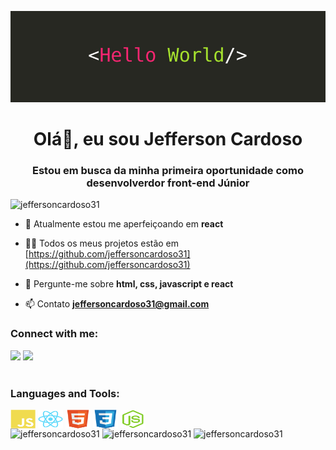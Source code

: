 ![banner](https://github.com/jeffersoncardoso31/jeffersoncardoso31/blob/main/banner.jpg)
<h1 align="center">Olá👋, eu sou Jefferson Cardoso</h1>
<h3 align="center">Estou em busca da minha primeira oportunidade como desenvolverdor front-end Júnior</h3>

<p align="left"> <img src="https://komarev.com/ghpvc/?username=jeffersoncardoso31&label=Profile%20views&color=0e75b6&style=flat" alt="jeffersoncardoso31" /> </p>

- 🌱 Atualmente estou me aperfeiçoando em **react**

- 👨‍💻 Todos os meus projetos estão em [https://github.com/jeffersoncardoso31](https://github.com/jeffersoncardoso31)

- 💬 Pergunte-me sobre **html, css, javascript e react**

- 📫 Contato **jeffersoncardoso31@gmail.com**

<h3 align="left">Connect with me:</h3>
<div> 
  <a href = "mailto:jeffersoncardoso31@gmail.com"><img src="https://img.shields.io/badge/-Gmail-%23333?style=for-the-badge&logo=gmail&logoColor=white" target="_blank"></a>
  <a href="https://www.linkedin.com/in/jefferson-cardoso-6b755019a" target="_blank"><img src="https://img.shields.io/badge/-LinkedIn-%230077B5?style=for-the-badge&logo=linkedin&logoColor=white" target="_blank"></a> 
  
</div>


<div style="display: inline_block"><br>
  <h3 align="left">Languages and Tools:</h3>
  
  <img align="center" alt="Rafa-Js" height="30" width="40" src="https://raw.githubusercontent.com/devicons/devicon/master/icons/javascript/javascript-plain.svg">
  <img align="center" alt="Rafa-React" height="30" width="40" src="https://raw.githubusercontent.com/devicons/devicon/master/icons/react/react-original.svg">
  <img align="center" alt="Rafa-HTML" height="30" width="40" src="https://raw.githubusercontent.com/devicons/devicon/master/icons/html5/html5-original.svg">
  <img align="center" alt="Rafa-CSS" height="30" width="40" src="https://raw.githubusercontent.com/devicons/devicon/master/icons/css3/css3-original.svg">
  <img align="center" alt="Rafa-Python" height="30" width="40" src="https://raw.githubusercontent.com/devicons/devicon/master/icons/nodejs/nodejs-original.svg">  
</div>

<div margin-top = "20">
  <img height="180em"  width="400em" src="https://github-readme-stats.vercel.app/api?username=jeffersoncardoso31&show_icons=true&theme=dark&locale=en" alt="jeffersoncardoso31"/>
  <img height="180em" width="400em" src="https://github-readme-stats.vercel.app/api/top-langs?username=jeffersoncardoso31&show_icons=true&theme=dark&locale=en&layout=compact" alt="jeffersoncardoso31"/>
  <img height="180em" width="400em" src="https://github-readme-streak-stats.herokuapp.com/?user=jeffersoncardoso31&theme=dark" alt="jeffersoncardoso31"/>
</div>

